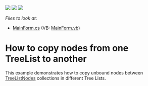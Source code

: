 <!-- default badges list -->
![](https://img.shields.io/endpoint?url=https://codecentral.devexpress.com/api/v1/VersionRange/128637354/18.2.16%2B)
[![](https://img.shields.io/badge/Open_in_DevExpress_Support_Center-FF7200?style=flat-square&logo=DevExpress&logoColor=white)](https://supportcenter.devexpress.com/ticket/details/E3164)
[![](https://img.shields.io/badge/📖_How_to_use_DevExpress_Examples-e9f6fc?style=flat-square)](https://docs.devexpress.com/GeneralInformation/403183)
<!-- default badges end -->
<!-- default file list -->
*Files to look at*:

* [MainForm.cs](./CS/CopyNodesExample/MainForm.cs) (VB: [MainForm.vb](./VB/CopyNodesExample/MainForm.vb))
<!-- default file list end -->
# How to copy nodes from one TreeList to another

This example demonstrates how to copy unbound nodes between [TreeListNodes](https://docs.devexpress.com/WindowsForms/DevExpress.XtraTreeList.Nodes.TreeListNodes) collections in different Tree Lists.
